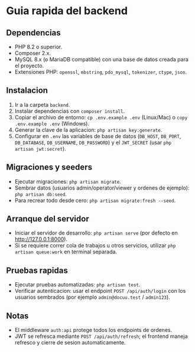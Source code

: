# Guia rapida del backend

## Dependencias
- PHP 8.2 o superior.
- Composer 2.x.
- MySQL 8.x (o MariaDB compatible) con una base de datos creada para el proyecto.
- Extensiones PHP: `openssl`, `mbstring`, `pdo_mysql`, `tokenizer`, `ctype`, `json`.

## Instalacion
1. Ir a la carpeta `backend`.
2. Instalar dependencias con `composer install`.
3. Copiar el archivo de entorno: `cp .env.example .env` (Linux/Mac) o `copy .env.example .env` (Windows).
4. Generar la clave de la aplicacion: `php artisan key:generate`.
5. Configurar en `.env` las variables de base de datos (`DB_HOST`, `DB_PORT`, `DB_DATABASE`, `DB_USERNAME`, `DB_PASSWORD`) y el `JWT_SECRET` (usar `php artisan jwt:secret`).

## Migraciones y seeders
- Ejecutar migraciones: `php artisan migrate`.
- Sembrar datos (usuarios admin/operator/viewer y ordenes de ejemplo): `php artisan db:seed`.
- Para recrear todo desde cero: `php artisan migrate:fresh --seed`.

## Arranque del servidor
- Iniciar el servidor de desarrollo: `php artisan serve` (por defecto en http://127.0.0.1:8000).
- Si se requiere correr cola de trabajos u otros servicios, utilizar `php artisan queue:work` en terminal separada.

## Pruebas rapidas
- Ejecutar pruebas automatizadas: `php artisan test`.
- Verificar autenticacion: usar el endpoint `POST /api/auth/login` con los usuarios sembrados (por ejemplo `admin@docuu.test` / `admin123`).

## Notas
- El middleware `auth:api` protege todos los endpoints de ordenes.
- JWT se refresca mediante `POST /api/auth/refresh`; el frontend maneja refresco y cierre de sesion automaticamente.
